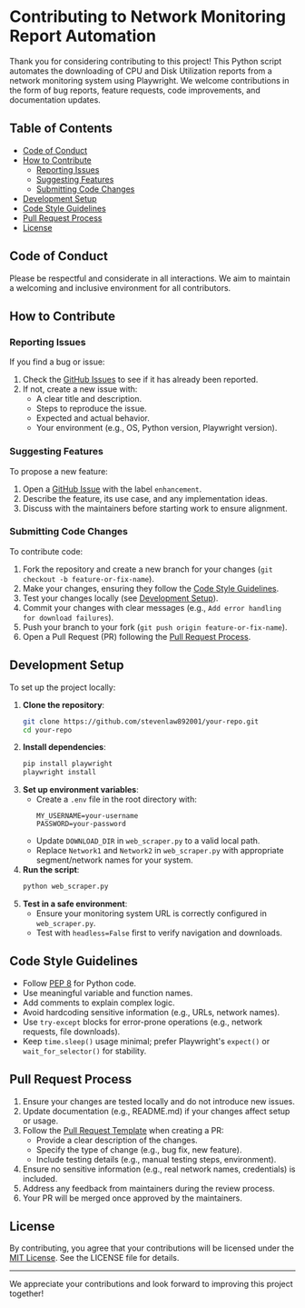 # Contributing to Network Monitoring Report Automation

Thank you for considering contributing to this project! This Python script automates the downloading of CPU and Disk Utilization reports from a network monitoring system using Playwright. We welcome contributions in the form of bug reports, feature requests, code improvements, and documentation updates.

## Table of Contents
- [Code of Conduct](#code-of-conduct)
- [How to Contribute](#how-to-contribute)
  - [Reporting Issues](#reporting-issues)
  - [Suggesting Features](#suggesting-features)
  - [Submitting Code Changes](#submitting-code-changes)
- [Development Setup](#development-setup)
- [Code Style Guidelines](#code-style-guidelines)
- [Pull Request Process](#pull-request-process)
- [License](#license)

## Code of Conduct
Please be respectful and considerate in all interactions. We aim to maintain a welcoming and inclusive environment for all contributors.

## How to Contribute

### Reporting Issues
If you find a bug or issue:
1. Check the [GitHub Issues](https://github.com/stevenlaw892001/your-repo/issues) to see if it has already been reported.
2. If not, create a new issue with:
   - A clear title and description.
   - Steps to reproduce the issue.
   - Expected and actual behavior.
   - Your environment (e.g., OS, Python version, Playwright version).

### Suggesting Features
To propose a new feature:
1. Open a [GitHub Issue](https://github.com/stevenlaw892001/your-repo/issues) with the label `enhancement`.
2. Describe the feature, its use case, and any implementation ideas.
3. Discuss with the maintainers before starting work to ensure alignment.

### Submitting Code Changes
To contribute code:
1. Fork the repository and create a new branch for your changes (`git checkout -b feature-or-fix-name`).
2. Make your changes, ensuring they follow the [Code Style Guidelines](#code-style-guidelines).
3. Test your changes locally (see [Development Setup](#development-setup)).
4. Commit your changes with clear messages (e.g., `Add error handling for download failures`).
5. Push your branch to your fork (`git push origin feature-or-fix-name`).
6. Open a Pull Request (PR) following the [Pull Request Process](#pull-request-process).

## Development Setup
To set up the project locally:
1. **Clone the repository**:
   ```bash
   git clone https://github.com/stevenlaw892001/your-repo.git
   cd your-repo
   ```
2. **Install dependencies**:
   ```bash
   pip install playwright
   playwright install
   ```
3. **Set up environment variables**:
   - Create a `.env` file in the root directory with:
     ```plaintext
     MY_USERNAME=your-username
     PASSWORD=your-password
     ```
   - Update `DOWNLOAD_DIR` in `web_scraper.py` to a valid local path.
   - Replace `Network1` and `Network2` in `web_scraper.py` with appropriate segment/network names for your system.
4. **Run the script**:
   ```bash
   python web_scraper.py
   ```
5. **Test in a safe environment**:
   - Ensure your monitoring system URL is correctly configured in `web_scraper.py`.
   - Test with `headless=False` first to verify navigation and downloads.

## Code Style Guidelines
- Follow [PEP 8](https://www.python.org/dev/peps/pep-0008/) for Python code.
- Use meaningful variable and function names.
- Add comments to explain complex logic.
- Avoid hardcoding sensitive information (e.g., URLs, network names).
- Use `try-except` blocks for error-prone operations (e.g., network requests, file downloads).
- Keep `time.sleep()` usage minimal; prefer Playwright's `expect()` or `wait_for_selector()` for stability.

## Pull Request Process
1. Ensure your changes are tested locally and do not introduce new issues.
2. Update documentation (e.g., README.md) if your changes affect setup or usage.
3. Follow the [Pull Request Template](.github/pull_request_template.md) when creating a PR:
   - Provide a clear description of the changes.
   - Specify the type of change (e.g., bug fix, new feature).
   - Include testing details (e.g., manual testing steps, environment).
4. Ensure no sensitive information (e.g., real network names, credentials) is included.
5. Address any feedback from maintainers during the review process.
6. Your PR will be merged once approved by the maintainers.

## License
By contributing, you agree that your contributions will be licensed under the [MIT License](LICENSE). See the LICENSE file for details.

---

We appreciate your contributions and look forward to improving this project together!